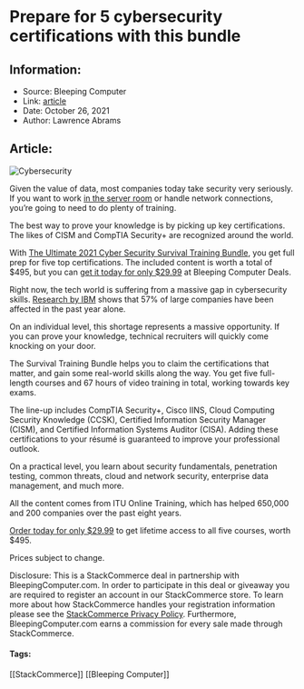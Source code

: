 # Prepare for 5 cybersecurity certifications with this bundle
### 

## Information:
+ Source: Bleeping Computer
+ Link: [article](https://www.bleepingcomputer.com/news/security/prepare-for-5-cybersecurity-certifications-with-this-bundle/)
+ Date: October 26, 2021
+ Author: Lawrence Abrams


## Article:
![Cybersecurity](https://www.bleepstatic.com/content/hl-images/2021/04/19/cybersecurity-header.jpg)


Given the value of data, most companies today take security very seriously. If you want to work [in the server room](https://www.bleepingcomputer.com/offer/deals/need-to-know-microsoft-server-get-2-in-depth-video-courses-for-30/) or handle network connections, you’re going to need to do plenty of training.


The best way to prove your knowledge is by picking up key certifications. The likes of CISM and CompTIA Security+ are recognized around the world.


With [The Ultimate 2021 Cyber Security Survival Training Bundle](https://deals.bleepingcomputer.com/sales/the-ultimate-2021-cyber-security-survival-training-bundle?utm_source=bleepingcomputer.com&utm_medium=referral&utm_campaign=the-ultimate-2021-cyber-security-survival-training-bundle&utm_term=scsf-511409&utm_content=a0x1P000004UOAAQA4&scsonar=1), you get full prep for five top certifications. The included content is worth a total of $495, but you can [get it today for only $29.99](https://deals.bleepingcomputer.com/sales/the-ultimate-2021-cyber-security-survival-training-bundle?utm_source=bleepingcomputer.com&utm_medium=referral&utm_campaign=the-ultimate-2021-cyber-security-survival-training-bundle&utm_term=scsf-511409&utm_content=a0x1P000004UOAAQA4&scsonar=1) at Bleeping Computer Deals.


Right now, the tech world is suffering from a massive gap in cybersecurity skills. [Research by IBM](https://venturebeat.com/2021/07/28/studies-show-cybersecurity-skills-gap-is-widening-as-the-cost-of-breaches-rises/) shows that 57% of large companies have been affected in the past year alone.


On an individual level, this shortage represents a massive opportunity. If you can prove your knowledge, technical recruiters will quickly come knocking on your door.


The Survival Training Bundle helps you to claim the certifications that matter, and gain some real-world skills along the way. You get five full-length courses and 67 hours of video training in total, working towards key exams. 


The line-up includes CompTIA Security+, Cisco IINS, Cloud Computing Security Knowledge (CCSK), Certified Information Security Manager (CISM), and Certified Information Systems Auditor (CISA). Adding these certifications to your résumé is guaranteed to improve your professional outlook.


On a practical level, you learn about security fundamentals, penetration testing, common threats, cloud and network security, enterprise data management, and much more.


All the content comes from ITU Online Training, which has helped 650,000 and 200 companies over the past eight years.


[Order today for only $29.99](https://deals.bleepingcomputer.com/sales/the-ultimate-2021-cyber-security-survival-training-bundle?utm_source=bleepingcomputer.com&utm_medium=referral&utm_campaign=the-ultimate-2021-cyber-security-survival-training-bundle&utm_term=scsf-511409&utm_content=a0x1P000004UOAAQA4&scsonar=1) to get lifetime access to all five courses, worth $495.


Prices subject to change.


Disclosure: This is a StackCommerce deal in partnership with BleepingComputer.com. In order to participate in this deal or giveaway you are required to register an account in our StackCommerce store. To learn more about how StackCommerce handles your registration information please see the [StackCommerce Privacy Policy](https://deals.bleepingcomputer.com/privacy). Furthermore, BleepingComputer.com earns a commission for every sale made through StackCommerce.




#### Tags:
[[StackCommerce]] [[Bleeping Computer]]
